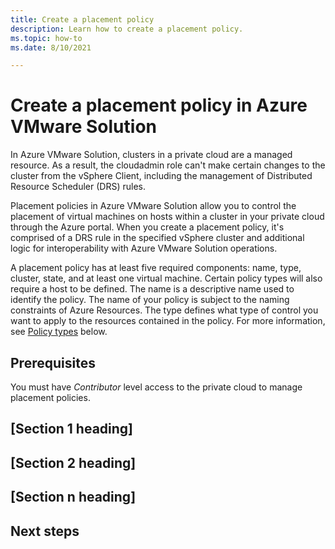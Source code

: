 ```yaml
---
title: Create a placement policy
description: Learn how to create a placement policy.
ms.topic: how-to 
ms.date: 8/10/2021

---
```




# Create a placement policy in Azure VMware Solution

In Azure VMware Solution, clusters in a private cloud are a managed resource. As a result, the cloudadmin role can't make certain changes to the cluster from the vSphere Client, including the management of Distributed Resource Scheduler (DRS) rules.

Placement policies in Azure VMware Solution allow you to control the placement of virtual machines on hosts within a cluster in your private cloud through the Azure portal. When you create a placement policy, it's comprised of a DRS rule in the specified vSphere cluster and additional logic for interoperability with Azure VMware Solution operations.

A placement policy has at least five required components: name, type, cluster, state, and at least one virtual machine. Certain policy types will also require a host to be defined. The name is a descriptive name used to identify the policy. The name of your policy is subject to the naming constraints of Azure Resources. The type defines what type of control you want to apply to the resources contained in the policy. For more information, see [Policy types](#policy-types) below.



## Prerequisites

You must have _Contributor_ level access to the private cloud to manage placement policies.






## [Section 1 heading]




## [Section 2 heading]




## [Section n heading]






## Next steps

